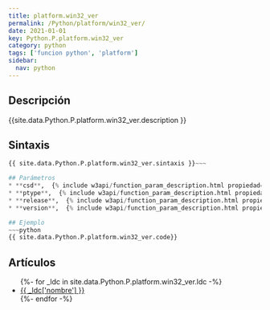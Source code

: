 ```yaml
---
title: platform.win32_ver
permalink: /Python/platform/win32_ver/
date: 2021-01-01
key: Python.P.platform.win32_ver
category: python
tags: ['funcion python', 'platform']
sidebar: 
  nav: python
---
```


## Descripción
{{site.data.Python.P.platform.win32_ver.description }}

## Sintaxis
~~~python
{{ site.data.Python.P.platform.win32_ver.sintaxis }}~~~

## Parámetros
* **csd**,  {% include w3api/function_param_description.html propiedad=site.data.Python.P.platform.win32_ver valor="csd" %}
* **ptype**,  {% include w3api/function_param_description.html propiedad=site.data.Python.P.platform.win32_ver valor="ptype" %}
* **release**,  {% include w3api/function_param_description.html propiedad=site.data.Python.P.platform.win32_ver valor="release" %}
* **version**,  {% include w3api/function_param_description.html propiedad=site.data.Python.P.platform.win32_ver valor="version" %}

## Ejemplo
~~~python
{{ site.data.Python.P.platform.win32_ver.code}}
~~~

## Artículos
<ul>
{%- for _ldc in site.data.Python.P.platform.win32_ver.ldc -%}
   <li>
       <a href="{{_ldc['url'] }}">{{ _ldc['nombre'] }}</a>
   </li>
{%- endfor -%}
</ul>
